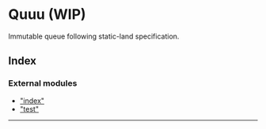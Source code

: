 
Quuu (WIP)
==========

Immutable queue following static-land specification.

## Index

### External modules

* ["index"](modules/_index_.md)
* ["test"](modules/_test_.md)

---

